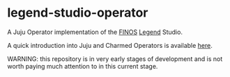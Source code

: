 # legend-studio-operator
A Juju Operator implementation of the [FINOS](https://www.finos.org)
[Legend](https://legend.finos.org) Studio.

A quick introduction into Juju and Charmed Operators is available 
[here](https://juju.is/docs/olm/quick-reference).

WARNING: this repository is in very early stages of development and is not
worth paying much attention to in this current stage.
